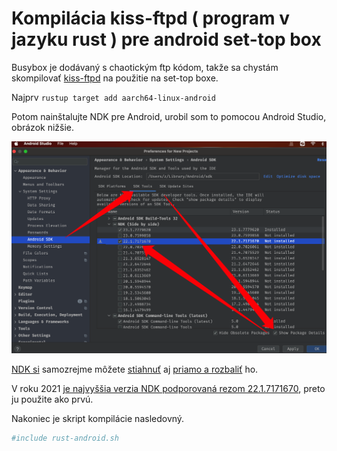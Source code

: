# Kompilácia kiss-ftpd ( program v jazyku rust ) pre android set-top box

Busybox je dodávaný s chaotickým ftp kódom, takže sa chystám skompilovať [kiss-ftpd](https://github.com/moparisthebest/kiss-ftpd) na použitie na set-top boxe.

Najprv `rustup target add aarch64-linux-android`

Potom nainštalujte NDK pre Android, urobil som to pomocou Android Studio, obrázok nižšie.

![](https://raw.githubusercontent.com/gcxfd/img/gh-pages/qcUqsK.png)

[NDK si](https://developer.android.com/ndk/downloads) samozrejme môžete [stiahnuť](https://developer.android.com/ndk/downloads) aj [priamo a rozbaliť](https://developer.android.com/ndk/downloads) ho.

V roku 2021 [je najvyššia verzia NDK podporovaná rezom 22.1.7171670](https://github.com/mozilla/rust-android-gradle/issues/75#issuecomment-970179046), preto ju použite ako prvú.

Nakoniec je skript kompilácie nasledovný.

```bash
#include rust-android.sh
```